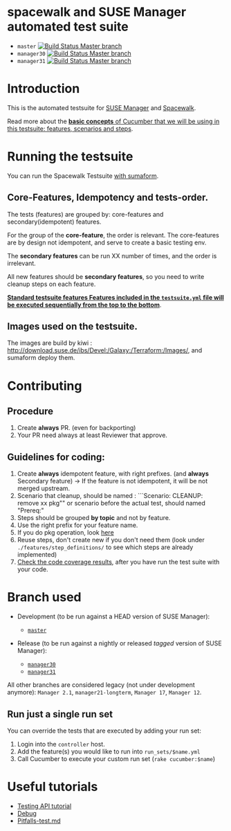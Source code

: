# spacewalk and SUSE Manager automated test suite

* `master`
[![Build Status Master branch](https://travis-ci.org/SUSE/spacewalk-testsuite-base.svg?branch=master)](https://travis-ci.org/SUSE/spacewalk-testsuite-base)
* `manager30`
[![Build Status Master branch](https://travis-ci.org/SUSE/spacewalk-testsuite-base.svg?branch=manager30)](https://travis-ci.org/SUSE/spacewalk-testsuite-base)
* `manager31`
[![Build Status Master branch](https://travis-ci.org/SUSE/spacewalk-testsuite-base.svg?branch=manager30)](https://travis-ci.org/SUSE/spacewalk-testsuite-base)


# Introduction

This is the automated testsuite for [SUSE Manager](https://www.suse.com/products/suse-manager/) and [Spacewalk](http://spacewalk.redhat.com/).

Read more about the [**basic concepts** of Cucumber that we will be using in this testsuite: features, scenarios and steps](https://cucumber.io/docs/reference).

# Running the testsuite

You can run the Spacewalk Testsuite [with sumaform](https://github.com/moio/sumaform/blob/master/README_ADVANCED.md#cucumber-testsuite).

## Core-Features, Idempotency and tests-order.

The tests (features) are grouped by: core-features and secondary(idempotent) features.

For the group of the **core-feature**, the order is relevant. The core-features are by design not idempotent, and serve to create a basic testing env.

The **secondary features** can be run XX number of times, and the order is irrelevant.

All new features should be **secondary features**, so you need to write cleanup steps on each feature.


[**Standard testsuite features Features included in the `testsuite.yml` file will be executed sequentially from the top to the bottom**](https://github.com/SUSE/spacewalk-testsuite-base/blob/master/run_sets/testsuite.yml).


## Images used on the testsuite.

The images are build by kiwi : http://download.suse.de/ibs/Devel:/Galaxy:/Terraform:/Images/, and sumaform deploy them.

# Contributing

## Procedure

1. Create **always** PR. (even for backporting)
2. Your PR need always at least Reviewer that approve.

## Guidelines for coding:

1. Create **always** idempotent feature, with right prefixes. (and **always** Secondary feature)
   -> If the feature is not idempotent, it will be not merged upstream.
2. Scenario that cleanup, should be named : ```Scenario: CLEANUP: remove xx pkg""
   or scenario before the actual test, should named "Prereq:"
3. Steps should be grouped **by topic** and not by feature.
4. Use the right prefix for your feature name.
5. If you do pkg operation, look [here](docs/Patches_test.md)
6. Reuse steps, don't create new if you don't need them (look under `./features/step_definitions/` to see which steps are already implemented)
7. [Check the code coverage results](docs/codecoverage.md), after you have run the test suite with your code.


# Branch used

* Development (to be run against a HEAD version of SUSE Manager):

  * [`master`](https://github.com/SUSE/spacewalk-testsuite-base)

* Release (to be run against a nightly or released *tagged* version of SUSE Manager):
  * [`manager30`](https://github.com/SUSE/spacewalk-testsuite-base/tree/manager30)
  * [`manager31`](https://github.com/SUSE/spacewalk-testsuite-base/tree/manager31)

All other branches are considered legacy (not under development anymore): `Manager 2.1`, `manager21-longterm`, `Manager 17`, `Manager 12`.


## Run just a single run set

You can override the tests that are executed by adding your run set:
1. Login into the `controller` host.
2. Add the feature(s) you would like to run into `run_sets/$name.yml`
3. Call Cucumber to execute your custom run set (`rake cucumber:$name`)

# Useful tutorials

* [Testing API tutorial](docs/api-call.md)
* [Debug](docs/Debug.md)
* [Pitfalls-test.md](docs/Pitfalls-test.md)
